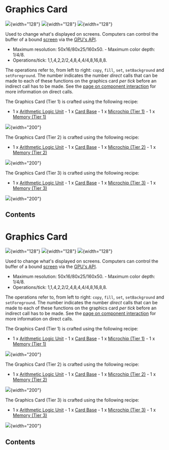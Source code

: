 # Graphics Card

![](/items/gpu1.png){width="128"} ![](/items/gpu2.png){width="128"}
![](/items/gpu3.png){width="128"}

Used to change what's displayed on screens. Computers can control the
buffer of a bound [screen](/block/screen) via the [GPU's
API](/component/gpu).

- Maximum resolution: 50x16/80x25/160x50. - Maximum color depth: 1/4/8.
- Operations/tick: 1,1,4,2,2/2,4,8,4,4/4,8,16,8,8.

The operations refer to, from left to right: `copy`, `fill`,
`set`, `setBackground` and `setForeground`. The number indicates
the number *direct* calls that can be made to each of these functions
on the graphics card *per tick* before an indirect call has to be
made. See the [page on component
interaction](/component/component_access) for more information on direct
calls.

The Graphics Card (Tier 1) is crafted using the following recipe:

- 1 x [Arithmetic Logic Unit](/item/materials) - 1 x [Card
Base](/item/materials) - 1 x [Microchip (Tier 1)](/item/materials) - 1 x
[Memory (Tier 1)](/item/memory)

![](/recipes/items/t1gpu.png){width="200"}

The Graphics Card (Tier 2) is crafted using the following recipe:

- 1 x [Arithmetic Logic Unit](/item/materials) - 1 x [Card
Base](/item/materials) - 1 x [Microchip (Tier 2)](/item/materials) - 1 x
[Memory (Tier 2)](/item/memory)

![](/recipes/items/t2gpu.png){width="200"}

The Graphics Card (Tier 3) is crafted using the following recipe:

- 1 x [Arithmetic Logic Unit](/item/materials) - 1 x [Card
Base](/item/materials) - 1 x [Microchip (Tier 3)](/item/materials) - 1 x
[Memory (Tier 3)](/item/memory)

![](/recipes/items/t3gpu.png){width="200"}

## Contents

# Graphics Card

![](/items/gpu1.png){width="128"} ![](/items/gpu2.png){width="128"}
![](/items/gpu3.png){width="128"}

Used to change what's displayed on screens. Computers can control the
buffer of a bound [screen](/block/screen) via the [GPU's
API](/component/gpu).

- Maximum resolution: 50x16/80x25/160x50. - Maximum color depth: 1/4/8.
- Operations/tick: 1,1,4,2,2/2,4,8,4,4/4,8,16,8,8.

The operations refer to, from left to right: `copy`, `fill`,
`set`, `setBackground` and `setForeground`. The number indicates
the number *direct* calls that can be made to each of these functions
on the graphics card *per tick* before an indirect call has to be
made. See the [page on component
interaction](/component/component_access) for more information on direct
calls.

The Graphics Card (Tier 1) is crafted using the following recipe:

- 1 x [Arithmetic Logic Unit](/item/materials) - 1 x [Card
Base](/item/materials) - 1 x [Microchip (Tier 1)](/item/materials) - 1 x
[Memory (Tier 1)](/item/memory)

![](/recipes/items/t1gpu.png){width="200"}

The Graphics Card (Tier 2) is crafted using the following recipe:

- 1 x [Arithmetic Logic Unit](/item/materials) - 1 x [Card
Base](/item/materials) - 1 x [Microchip (Tier 2)](/item/materials) - 1 x
[Memory (Tier 2)](/item/memory)

![](/recipes/items/t2gpu.png){width="200"}

The Graphics Card (Tier 3) is crafted using the following recipe:

- 1 x [Arithmetic Logic Unit](/item/materials) - 1 x [Card
Base](/item/materials) - 1 x [Microchip (Tier 3)](/item/materials) - 1 x
[Memory (Tier 3)](/item/memory)

![](/recipes/items/t3gpu.png){width="200"}

## Contents
